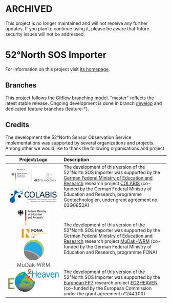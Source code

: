 # ARCHIVED

This project is no longer maintained and will not receive any further updates. If you plan to continue using it, please be aware that future security issues will not be addressed.

# 52°North SOS Importer

For information on this project visit [its homepage](https://wiki.52north.org/bin/view/SensorWeb/SosImporter).

## Branches

This project follows the  [Gitflow branching model](http://nvie.com/posts/a-successful-git-branching-model/). "master" reflects the latest stable release.
Ongoing development is done in branch [develop](../../tree/develop) and dedicated feature branches (feature-*).

## Credits

The development the 52°North Sensor Observation Service implementations was supported by several organizations and projects. Among other we would like to thank the following organisations and project

| Project/Logo | Description |
| :-------------: | :------------- |
| <a target="_blank" href="https://bmbf.de/"><img alt="BMBF" align="middle"  src="https://raw.githubusercontent.com/52North/sos/develop/spring/views/src/main/webapp/static/images/funding/bmbf_logo_en.png"/></a><a target="_blank" href="https://colabis.de/"><img alt="COLABIS - Collaborative Early Warning Information Systems for Urban Infrastructures" align="middle"  src="https://raw.githubusercontent.com/52North/sos/develop/spring/views/src/main/webapp/static/images/funding/colabis.png"/></a> | The development of this version of the 52&deg;North SOS Importer was supported by the <a target="_blank" href="https://www.bmbf.de/"> German Federal Ministry of Education and Research</a> research project <a target="_blank" href="https://colabis.de/">COLABIS</a> (co-funded by the German Federal Ministry of Education and Research, programme Geotechnologien, under grant agreement no. 03G0852A) |
| <a target="_blank" href="https://bmbf.de/"><img alt="BMBF" align="middle" width="100" src="https://raw.githubusercontent.com/52North/sos/develop/spring/views/src/main/webapp/static/images/funding/bmbf_logo_neu_eng.png"/></a><a target="_blank" href="https://www.fona.de/"><img alt="FONA" align="middle" width="100" src="https://raw.githubusercontent.com/52North/sos/develop/spring/views/src/main/webapp/static/images/funding/fona.png"/></a><a target="_blank" href="http://www.mudak-wrm.kit.edu/"><img alt="Multidisciplinary data acquisition as the key for a globally applicable water resource management (MuDak-WRM)" align="middle" width="100" src="https://raw.githubusercontent.com/52North/sos/develop/spring/views/src/main/webapp/static/images/funding/mudak_wrm_logo.png"/></a> | The development of this version of the 52&deg;North SOS Importer was supported by the <a target="_blank" href="https://www.bmbf.de/"> German Federal Ministry of Education and Research</a> research project <a target="_blank" href="http://www.mudak-wrm.kit.edu/">MuDak-WRM</a> (co-funded by the German Federal Ministry of Education and Research, programme FONA) |
| <a target="_blank" href="https://cordis.europa.eu/project/id/244100"><img alt="EO2HEAVEN - Earth Observation and ENVironmental Modeling for the Mitigation of HEAlth Risks" align="middle" width="172" src="https://raw.githubusercontent.com/52North/sos/develop/spring/views/src/main/webapp/static/images/funding/logo_eo2heaven_200px.png"/></a> | The development of this version of the 52&deg;North SOS Importer was supported by the <a target="_blank" href="http://cordis.europa.eu/fp7/home_en.html">European FP7</a> research project <a target="_blank" href="https://cordis.europa.eu/project/id/244100">EO2HEAVEN</a> (co-funded by the European Commission under the grant agreement n&deg;244100) |
